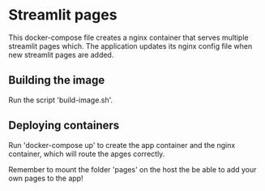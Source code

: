 # Streamlit pages

This docker-compose file creates a nginx container that serves multiple streamlit pages which. The application updates its nginx config file when new streamlit pages are added. 

## Building the image

Run the script 'build-image.sh'.

## Deploying containers

Run 'docker-compose up' to create the app container and the nginx container, which will route the apges correctly.

Remember to mount the folder 'pages' on the host the be able to add your own pages to the app!

